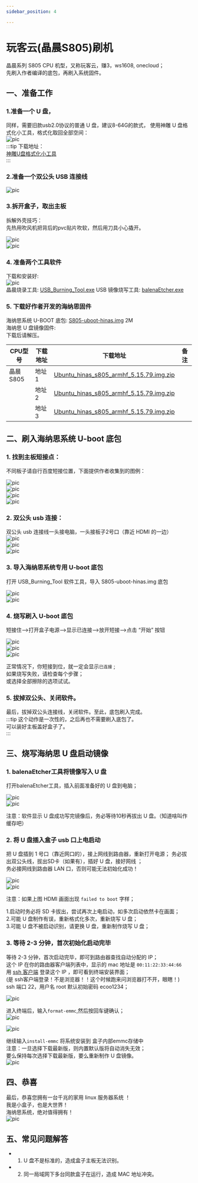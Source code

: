 ```yaml
---
sidebar_position: 4

---
```


# 玩客云(晶晨S805)刷机

晶晨系列 S805 CPU 机型，又称玩客云，赚3，ws1608, onecloud；  
先刷入作者编译的底包，再刷入系统固件。  

## 一、准备工作  

### 1.准备一个 U 盘，  

同样，需要旧款usb2.0协议的普通 U 盘，建议8-64G的款式，
使用神雕 U 盘格式化小工具，格式化取回全部空间：  
![pic](pic/usb.png)  
:::tip
下载地址：  
[神雕U盘格式化小工具](https://www.ecoo.top/update/soft_init/USBFormat.exe)  
::: 


### 2.准备一个双公头 USB 连接线  

![pic](pic/s805/usb2.png)  
  
### 3.拆开盒子，取出主板  

拆解外壳技巧：  
先热用吹风机把背后的pvc贴片吹软，然后用刀具小心撬开。   

![pic](pic/s805/pcb.png)  
![pic](pic/s805/pcb-2.png)  

### 4. 准备两个工具软件

下载和安装好:  
![pic](pic/s805/tools.png)  
晶晨烧录工具: [USB_Burning_Tool.exe](https://alist.ecoo.top/d/s805/USB_Burning_Tool_v2.1.3.exe)
USB 镜像烧写工具: [balenaEtcher.exe](https://alist.ecoo.top/d/s805/balenaEtcher-Portable-1.18.4.exe)


### 5. 下载好作者开发的海纳思固件

海纳思系统 U-BOOT 底包: [S805-uboot-hinas.img](https://www.ecoo.top/amlogic/S805-uboot-hinas.img)  2M  
海纳思 U 盘镜像固件:   
下载后请解压。  

| CPU型号            | 下载地址        | 下载地址 | 备注 |
| ------------------ | -------------- | ------------ | ---------| 
| 晶晨S805 | 地址1 | [Ubuntu_hinas_s805_armhf_5.15.79.img.zip](https://node.histb.com:9088/update/system/s805/Ubuntu_hinas_s805_armhf_5.15.79.img.zip)|  |  
|  | 地址2 | [Ubuntu_hinas_s805_armhf_5.15.79.img.zip](https://node2.histb.com/update/system/s805/Ubuntu_hinas_s805_armhf_5.15.79.img.zip)|  |  
|  | 地址3 | [Ubuntu_hinas_s805_armhf_5.15.79.img.zip](https://node3.histb.com:9088/update/system/s805/Ubuntu_hinas_s805_armhf_5.15.79.img.zip)|  |  


## 二、刷入海纳思系统 U-boot 底包

### 1. 找到主板短接点：
不同板子请自行百度短接位置，下面提供作者收集到的图例：  

![pic](pic/s805/2.png)   
![pic](pic/s805/2-2.png)   
![pic](pic/s805/3.png)   
![pic](pic/s805/3-3.jpg)   

### 2. 双公头 usb 连接：  

双公头 usb 连接线一头接电脑，一头接板子2号口（靠近 HDMI 的一边）  
![pic](pic/s805/1.png)  
![pic](pic/s805/1-2.png)  
![pic](pic/s805/1-3.png)  

### 3. 导入海纳思系统专用 U-boot 底包

打开 USB_Burning_Tool 软件工具，导入 S805-uboot-hinas.img 底包

![pic](pic/s805/4-1.png)  
![pic](pic/s805/4-2.png)  

### 4. 烧写刷入 U-boot 底包

短接住-->打开盒子电源-->显示已连接-->放开短接-->点击 “开始” 按钮  

![pic](pic/s805/5-1.png)  
![pic](pic/s805/5-2.png)  
![pic](pic/s805/5-3.png)  

正常情况下，你短接到位，就一定会显示```已连接``` ;  
如果烧写失败，请检查每个步骤；  
或选择全部擦除的选项试试。  

### 5. 拔掉双公头、关闭软件。  

最后，拔掉双公头连接线，关闭软件。至此，底包刷入完成。  
:::tip
这个动作是一次性的，之后再也不需要刷入底包了。  
可以装好主板盖好盒子了。  
:::

## 三、烧写海纳思 U 盘启动镜像

### 1. balenaEtcher工具将镜像写入 U 盘

打开balenaEtcher工具，插入前面准备好的 U 盘到电脑；  

![pic](pic/s805/6-1.png)  
![pic](pic/s805/6-2.png)  

注意：软件显示 U 盘成功写完镜像后，务必等待10秒再拔出 U 盘。（知道啥叫作缓存吧）  

### 2. 将 U 盘插入盒子 usb 口上电启动

把 U 盘插到 1 号口（靠近网口的），接上网线到路由器，重新打开电源； 
务必拔出双公头线，拔出SD卡（如果有），插好 U 盘，接好网线 ；  
务必接网线到路由器 LAN 口，否则可能无法初始化成功！  

![pic](pic/s805/7-1.png)  
![pic](pic/s805/7-2.png)  

注意：如果上图 HDMI 画面出现 `failed to boot` 字样；  

1.启动时务必将 SD 卡拔出，尝试再次上电启动，如多次启动依然卡在画面；   
2.可能 U 盘制作有误，重新格式化多次，重新烧写 U 盘；  
3.可能 U 盘不被启动识别，请更换 U 盘，重新制作烧写 U 盘；  


### 3. 等待 2-3 分钟，首次初始化启动完毕

 等待 2-3 分钟，首次启动完毕，即可到路由器查找自动分配的 IP；  
 这个 IP 在你的路由器客户端列表中，显示的 mac 地址是 `00:11:22:33:44:66`  
 用 [ssh 客户端](https://alist.ecoo.top/d/aliyun/ssh客户端专业版) 登录这个 IP ，即可看到终端安装界面；  
 (是 ssh客户端登录！不是浏览器！！这个时候跑来问浏览器打不开，眼瞎！)  
 ssh 端口 22，用户名 root 默认初始密码 ecoo1234；  

![pic](pic/s805/8-1.png)  

进入终端后，输入`format-emmc`,然后按回车键确认；  
![pic](pic/s805/8-2.png)  

![pic](pic/s805/8-3.png)  

继续输入`install-emmc` 将系统安装到 盒子内部emmc存储中  
注意：一旦选择下载最新版，则内置默认版将自动消失无效；  
要么保持每次选择下载最新版，要么重新制作 U 盘镜像。  
![pic](pic/s805/8-4.png)  


## 四、恭喜

最后，恭喜您拥有一台千兆的家用 linux 服务器系统 ！  
我是小盒子，也是大世界！  
海纳思系统，绝对值得拥有！   
![pic](pic/s805/9-1.png)   

## 五、常见问题解答

- 1. U 盘不是标准的，造成盒子主板无法识别。
- 2. 同一局域网下多台同款盒子在运行，造成 MAC 地址冲突。










